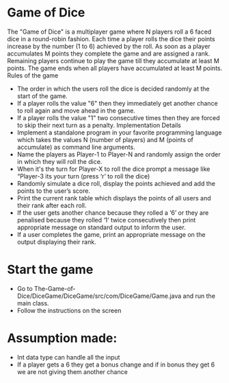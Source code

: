 # Game of Dice

The "Game of Dice" is a multiplayer game where N players roll a 6 faced dice in a round-robin
fashion. Each time a player rolls the dice their points increase by the number (1 to 6) achieved
by the roll.
As soon as a player accumulates M points they complete the game and are assigned a rank.
Remaining players continue to play the game till they accumulate at least M points. The game
ends when all players have accumulated at least M points.
Rules of the game
- The order in which the users roll the dice is decided randomly at the start of the game.
- If a player rolls the value "6" then they immediately get another chance to roll again and move
ahead in the game.
- If a player rolls the value "1" two consecutive times then they are forced to skip their next turn
as a penalty.
Implementation Details
- Implement a standalone program in your favorite programming language which takes the
values N (number of players) and M (points of accumulate) as command line arguments.
- Name the players as Player-1 to Player-N and randomly assign the order in which they
will roll the dice.
- When it's the turn for Player-X to roll the dice prompt a message like “Player-3 its your
turn (press ‘r’ to roll the dice)
- Randomly simulate a dice roll, display the points achieved and add the points to the
user’s score.
- Print the current rank table which displays the points of all users and their rank after
each roll.
- If the user gets another chance because they rolled a ‘6’ or they are penalised because
they rolled ‘1’ twice consecutively then print appropriate message on standard output to
inform the user.
- If a user completes the game, print an appropriate message on the output displaying
their rank.

# Start the game
- Go to The-Game-of-Dice/DiceGame/DiceGame/src/com/DiceGame/Game.java and run the main class.
- Follow the instructions on the screen

# Assumption made:
- Int data type can handle all the input
- If a player gets a 6 they get a bonus change and if in bonus they get 6 we are not giving them another chance






